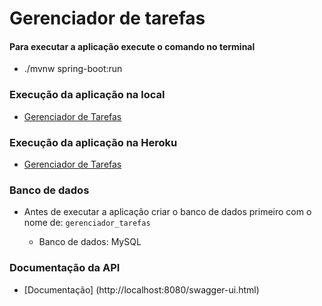 # Gerenciador de tarefas

#### Para executar a aplicação execute o comando no terminal

* ./mvnw spring-boot:run

### Execução da aplicação na local

* [Gerenciador de Tarefas](http://localhost:8080/)

### Execução da aplicação na Heroku

* [Gerenciador de Tarefas](https://frozen-refuge-96847.herokuapp.com/)

### Banco de dados

* Antes de executar a aplicação criar o banco de dados primeiro com o nome de: `gerenciador_tarefas`

	* Banco de dados: MySQL

### Documentação da API

* [Documentação] (http://localhost:8080/swagger-ui.html)
